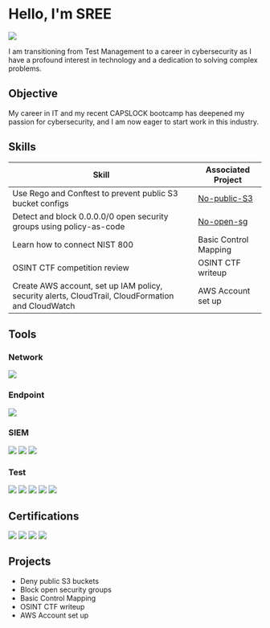 # Hello, I'm SREE
<a href="www.linkedin.com/in/sreeparna-gupta-81a0a13"><img src="https://img.shields.io/badge/-LinkedIn-0072b1?&style=for-the-badge&logo=linkedin&logoColor=white" /></a>

I am transitioning from Test Management to a career in cybersecurity as I have a profound interest in technology and a dedication to solving complex problems.

## Objective


My career in IT and my recent CAPSLOCK bootcamp has deepened my passion for cybersecurity, and I am now eager to start work in this industry.

## Skills


| Skill                                         | Associated Project         |
|-----------------------------------------------|----------------------------|
| Use Rego and Conftest to prevent public S3 bucket configs             | <a href="https://github.com/CryptoQ212/no-public-s3">No-public-S3</a>|
| Detect and block 0.0.0.0/0 open security groups using policy-as-code  | <a href="https://github.com/CryptoQ212/No-open-sg">No-open-sg</a>|
| Learn how to connect NIST 800                                         | Basic Control Mapping</a>|
| OSINT CTF competition review                                          | OSINT CTF writeup</a>|
| Create AWS account, set up IAM policy, security alerts, CloudTrail, CloudFormation and CloudWatch | AWS Account set up</a>|

  
## Tools

### Network
<div>
    <img src="https://img.shields.io/badge/-Wireshark-1679A7?&style=for-the-badge&logo=Wireshark&logoColor=white" />
    
  
  </div>

### Endpoint
<div>
    <img src="https://img.shields.io/badge/-Microsoft_Defender-0078D4?&style=for-the-badge&logo=Microsoft&logoColor=white" />
 </div>

### SIEM
<div>
    <img src="https://img.shields.io/badge/-Microsoft_Sentinel-0078D4?&style=for-the-badge&logo=Microsoft&logoColor=white" />
    <img src="https://img.shields.io/badge/-Splunk-000000?&style=for-the-badge&logo=Splunk&logoColor=white" />
    <img src="https://img.shields.io/badge/-QRadar-005571?&style=for-the-badge&logo=QRadar&logoColor=white" />
</div>

### Test
<div>
    <img src="https://img.shields.io/badge/-Qualys-777BB4?&style=for-the-badge&logo=Qualys&logoColor=white" />
    <img src="https://img.shields.io/badge/-VMAS-000000?&style=for-the-badge&logo=GreenbonelogoColor=white" />
    <img src="https://img.shields.io/badge/-Nessus-000000?&style=for-the-badge&logo=Nessus&logoColor=white" />
    <img src="https://img.shields.io/badge/-SAST Sonarcube-777BB4?&style=for-the-badge&logo=Zeek&logoColor=white" />
    <img src="https://img.shields.io/badge/-Nmap-EF3B2D?&style=for-the-badge&logo=Nmap&logoColor=white" />
   <div>

## Certifications

<div>
<img src="https://img.shields.io/badge/-Security%2B-FF0000?&style=for-the-badge&logo=CompTIA&logoColor=white" />
<img src="https://img.shields.io/badge/-CCSK-007ACC?&style=for-the-badge&logo=CSA&logoColor=white" />
<img src="https://img.shields.io/badge/-CISMP-4D4D4D?&style=for-the-badge&logo=BritishComputerSociety&logoColor=white" />
<img src="https://img.shields.io/badge/-ISO 27001-006400?&style=for-the-badge&logoColor=white" />
</div>

## Projects
- Deny public S3 buckets                    
- Block open security groups 
- Basic Control Mapping
- OSINT CTF writeup
- AWS Account set up

